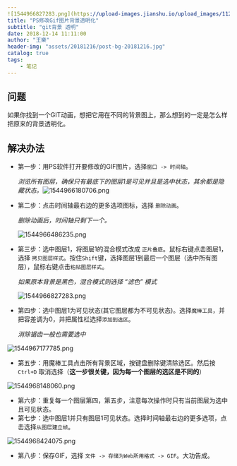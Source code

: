 ```yaml
---
![1544966827283.png](https://upload-images.jianshu.io/upload_images/1120919-25d23258a554a9ab.png?imageMogr2/auto-orient/strip%7CimageView2/2/w/1240)layout: post
title: "PS修改Gif图片背景透明化"
subtitle: "git背景 透明"
date: 2018-12-14 11:11:00
author: "王樂"
header-img: "assets/20181216/post-bg-20181216.jpg"
catalog: true
tags:
    - 笔记
---
```


## 问题

如果你找到一个GIT动画，想把它用在不同的背景图上，那么想到的一定是怎么样把原来的背景透明化。



## 解决办法

- 第一步：用PS软件打开要修改的GIF图片，选择`窗口 -> 时间轴`。

  *浏览所有图层，确保只有最底下的图层1是可见并且是选中状态，其余都是隐藏状态。*![1544966180706.png](https://upload-images.jianshu.io/upload_images/1120919-40bdd42048260fff.png?imageMogr2/auto-orient/strip%7CimageView2/2/w/1240)



- 第二步：点击时间轴最右边的更多选项图标，选择 `删除动画`。

  *删除动画后，时间轴只剩下一个。*

  ![1544966486235.png](https://upload-images.jianshu.io/upload_images/1120919-d5bbcc3495a2eb13.png?imageMogr2/auto-orient/strip%7CimageView2/2/w/1240)



- 第三步：选中图层1，将图层1的混合模式改成 `正片叠底`。鼠标右键点击图层1，选择 `拷贝图层样式`。按住`Shift`键，选择图层1到最后一个图层（选中所有图层），鼠标右键点击`粘帖图层样式`。

  *如果原本背景是黑色，混合模式则选择 “滤色” 模式*

  ![1544966827283.png](https://upload-images.jianshu.io/upload_images/1120919-25d23258a554a9ab.png?imageMogr2/auto-orient/strip%7CimageView2/2/w/1240)



- 第四步：选中图层1为可见状态(其它图层都为不可见状态)。选择`魔棒工具`，并把容差调为0，并把属性栏选择`添加到选区`。

  *消除锯齿一般也需要选中*

![1544967177785.png](https://upload-images.jianshu.io/upload_images/1120919-b090bf7db4236e5c.png?imageMogr2/auto-orient/strip%7CimageView2/2/w/1240)



- 第五步：用魔棒工具点击所有背景区域，按键盘删除键清除选区。然后按 `Ctrl+D` 取消选择（**这一步很关键，因为每一个图层的选区是不同的**）

![1544968148060.png](https://upload-images.jianshu.io/upload_images/1120919-8462ddc7645984ee.png?imageMogr2/auto-orient/strip%7CimageView2/2/w/1240)



- 第六步：重复每一个图层第四，第五步，注意每次操作时只有当前图层为选中且可见状态。
- 第七步：选中图层1并只有图层1可见状态。选择时间轴最右边的更多选项，点击选择`从图层建立帧`。

![1544968424075.png](https://upload-images.jianshu.io/upload_images/1120919-6cef8234e65fa1e0.png?imageMogr2/auto-orient/strip%7CimageView2/2/w/1240)



- 第八步：保存GIF，选择 `文件 -> 存储为Web所用格式 -> GIF`。大功告成。